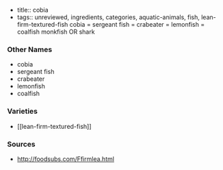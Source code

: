 - title:: cobia
- tags:: unreviewed, ingredients, categories, aquatic-animals, fish, lean-firm-textured-fish
cobia = sergeant fish = crabeater = lemonfish = coalfish monkfish OR shark

### Other Names

* cobia
* sergeant fish
* crabeater
* lemonfish
* coalfish

### Varieties

* [[lean-firm-textured-fish]]

### Sources
* http://foodsubs.com/Ffirmlea.html
